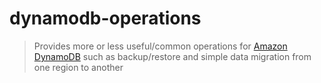 # dynamodb-operations

>Provides more or less useful/common operations for [Amazon DynamoDB](https://aws.amazon.com/dynamodb/) such as backup/restore and simple data migration from one region to another

